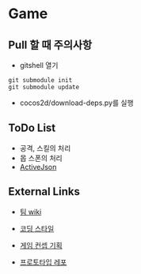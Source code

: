 # Game

Pull 할 때 주의사항
----
* gitshell 열기
```
git submodule init
git submodule update
```

* cocos2d/download-deps.py를 실행


ToDo List
----
* 공격, 스킬의 처리
* 몹 스폰의 처리
* [ActiveJson](https://github.com/SubwayRocketTeam/ActiveJson)


External Links
----
* [팀 wiki](https://github.com/SubwayRocketTeam/documents/wiki)

* [코딩 스타일](https://github.com/SubwayRocketTeam/game/tree/master/doc/style)

* [게임 컨셉 기획](https://github.com/SubwayRocketTeam/documents/wiki/%EA%B2%8C%EC%9E%84-%EC%BB%A8%EC%85%89-%EA%B8%B0%ED%9A%8D)

* [프로토타입 레포](https://github.com/SubwayRocketTeam/Prototype)
